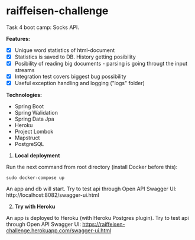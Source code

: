# raiffeisen-challenge
Task 4 boot camp: Socks API.

**Features:**
- [x] Unique word statistics of html-document
- [x] Statistics is saved to DB. History getting posibility
- [x] Posibility of reading big documents - parsing is going througt the input streams
- [x] Integration test covers biggest bug possibility
- [x] Useful exception handling and logging ("logs" folder)

**Technologies:**
- Spring Boot
- Spring Walidation
- Spring Data Jpa
- Heroku
- Project Lombok
- Mapstruct
- PostgreSQL



1. **Local deployment** 

Run the next command from root directory (install Docker before this):
```
sudo docker-compose up
```
An app and db will start. Try to test api through Open API Swagger UI: http://localhost:8082/swagger-ui.html



2. **Try with Heroku**

An app is deployed to Heroku (with Heroku Postgres plugin). Try to test api through Open API Swagger UI: https://raiffeisen-challenge.herokuapp.com/swagger-ui.html
